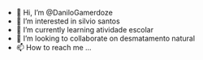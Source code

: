 - 👋 Hi, I’m @DaniloGamerdoze
- 👀 I’m interested in silvio santos
- 🌱 I’m currently learning atividade escolar
- 💞️ I’m looking to collaborate on desmatamento natural
- 📫 How to reach me ...

<!---
DaniloGamerdoze/DaniloGamerdoze is a ✨ special ✨ repository because its `README.md` (this file) appears on your GitHub profile.
You can click the Preview link to take a look at your changes.
--->
